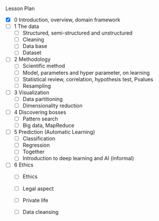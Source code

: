 Lesson Plan

- [X] 0 Introduction, overview, domain framework
- [ ] 1 The data
    - [ ] Structured, semi-structured and unstructured
    - [ ] Cleaning
    - [ ] Data base
    - [ ] Dataset
- [ ] 2 Methodology
    - [ ] Scientific method
    - [ ] Model, parameters and hyper parameter, on learning
    - [ ] Statistical review, correlation, hypothesis test, Pvalues
    - [ ] Resampling
- [ ] 3 Visualization
    - [ ] Data partitioning
    - [ ] Dimensionality reduction
- [ ] 4 Discovering bosses
    - [ ] Pattern search
    - [ ] Big data, MapReduce
- [ ] 5 Prediction (Automatic Learning)
    - [ ] Classification
    - [ ] Regression
    - [ ] Together
    - [ ] Introduction to deep learning and AI (informal)
- [ ] 6 Ethics
    - [ ] Ethics
    - [ ] Legal aspect
    - [ ] Private life
    - [ ] Data cleansing


